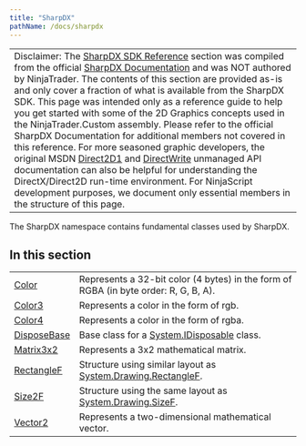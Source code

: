 ```yaml
---
title: "SharpDX"
pathName: /docs/sharpdx
---
```


|  |
| --- |
| Disclaimer: The [SharpDX SDK Reference](/docs/desktop/sharpdx_sdk_reference) section was compiled from the official [SharpDX Documentation](http://sharpdx.org/) and was NOT authored by NinjaTrader. The contents of this section are provided as-is and only cover a fraction of what is available from the SharpDX SDK. This page was intended only as a reference guide to help you get started with some of the 2D Graphics concepts used in the NinjaTrader.Custom assembly. Please refer to the official SharpDX Documentation for additional members not covered in this reference. For more seasoned graphic developers, the original MSDN [Direct2D1](https://msdn.microsoft.com/en-us/library/windows/desktop/dd370990.aspx) and [DirectWrite](https://msdn.microsoft.com/en-us/library/windows/desktop/dd368038.aspx) unmanaged API documentation can also be helpful for understanding the DirectX/Direct2D run-time environment. For NinjaScript development purposes, we document only essential members in the structure of this page. |


The SharpDX namespace contains fundamental classes used by SharpDX.


## In this section

|  |  |
| --- | --- |
| [Color](/docs/desktop/sharpdx_color) | Represents a 32-bit color (4 bytes) in the form of RGBA (in byte order: R, G, B, A). |
| [Color3](/docs/desktop/sharpdx_color3) | Represents a color in the form of rgb. |
| [Color4](/docs/desktop/sharpdx_color4) | Represents a color in the form of rgba. |
| [DisposeBase](/docs/desktop/sharpdx_disposebase) | Base class for a [System.IDisposable](https://msdn.microsoft.com/en-us/library/aax125c9) class. |
| [Matrix3x2](/docs/desktop/sharpdx_matrix3x2) | Represents a 3x2 mathematical matrix.  |
| [RectangleF](/docs/desktop/sharpdx_rectanglef) | Structure using similar layout as [System.Drawing.RectangleF](https://www.google.com/search?q=system.drawing.rectangleF&ie=utf-8&oe=utf-8). |
| [Size2F](/docs/desktop/sharpdx_size2f) | Structure using the same layout as [System.Drawing.SizeF](https://msdn.microsoft.com/en-us/library/system.drawing.sizef(v=vs.110).aspx). |
| [Vector2](/docs/desktop/sharpdx_vector2) | Represents a two-dimensional mathematical vector. |

